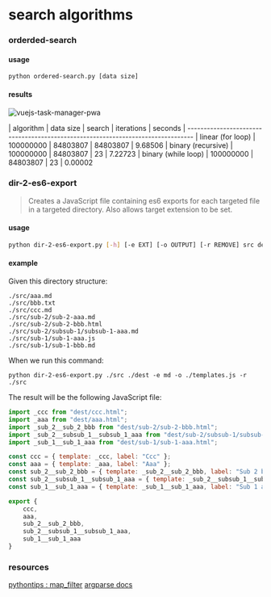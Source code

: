 search algorithms
=================

### orderded-search

#### usage

```
python ordered-search.py [data size]
```

#### results

![vuejs-task-manager-pwa](/assets/screenshots/python-script-search-algorithms.png)

| algorithm   		    | data size	| search	| iterations	| seconds
| --------------------------------------------------------------------------------
| linear (for loop)		| 100000000	| 84803807	| 84803807	    | 9.68506
| binary (recursive)    | 100000000	| 84803807	| 23	        | 7.22723
| binary (while loop)	| 100000000	| 84803807	| 23	        | 0.00002


### dir-2-es6-export

> Creates a JavaScript file containing es6 exports for each targeted file in a targeted directory.
> Also allows target extension to be set.

#### usage

```bash
python dir-2-es6-export.py [-h] [-e EXT] [-o OUTPUT] [-r REMOVE] src dest
```

#### example

Given this directory structure:

```
./src/aaa.md
./src/bbb.txt
./src/ccc.md
./src/sub-2/sub-2-aaa.md
./src/sub-2/sub-2-bbb.html
./src/sub-2/subsub-1/subsub-1-aaa.md
./src/sub-1/sub-1-aaa.js
./src/sub-1/sub-1-bbb.md
```

When we run this command:

```
python dir-2-es6-export.py ./src ./dest -e md -o ./templates.js -r ./src
```

The result will be the following JavaScript file:

```javascript
import _ccc from "dest/ccc.html";
import _aaa from "dest/aaa.html";
import _sub_2__sub_2_bbb from "dest/sub-2/sub-2-bbb.html";
import _sub_2__subsub_1__subsub_1_aaa from "dest/sub-2/subsub-1/subsub-1-aaa.html";
import _sub_1__sub_1_aaa from "dest/sub-1/sub-1-aaa.html";

const ccc = { template: _ccc, label: "Ccc" };
const aaa = { template: _aaa, label: "Aaa" };
const sub_2__sub_2_bbb = { template: _sub_2__sub_2_bbb, label: "Sub 2 bbb" };
const sub_2__subsub_1__subsub_1_aaa = { template: _sub_2__subsub_1__subsub_1_aaa, label: "Subsub 1 aaa" };
const sub_1__sub_1_aaa = { template: _sub_1__sub_1_aaa, label: "Sub 1 aaa" };

export {
	ccc,
	aaa,
	sub_2__sub_2_bbb,
	sub_2__subsub_1__subsub_1_aaa,
	sub_1__sub_1_aaa
}
```

### resources

[pythontips : map_filter](http://book.pythontips.com/en/latest/map_filter.html)
[argparse docs](https://docs.python.org/2/howto/argparse.html)
